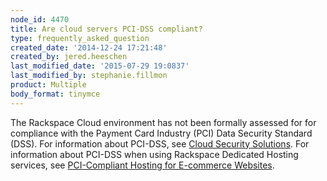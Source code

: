 ```yaml
---
node_id: 4470
title: Are cloud servers PCI-DSS compliant?
type: frequently_asked_question
created_date: '2014-12-24 17:21:48'
created_by: jered.heeschen
last_modified_date: '2015-07-29 19:0837'
last_modified_by: stephanie.fillmon
product: Multiple
body_format: tinymce
---
```


The Rackspace Cloud environment has not been formally assessed for for
compliance with the Payment Card Industry (PCI) Data Security Standard
(DSS).  For information about PCI-DSS, see [Cloud Security
Solutions](http://www.rackspace.com/security/solutions/#pci). For
information about PCI-DSS when using Rackspace Dedicated Hosting
services, see [PCI-Compliant Hosting for E-commerce
Websites](http://www.rackspace.com/ecommerce-hosting/pci/).

